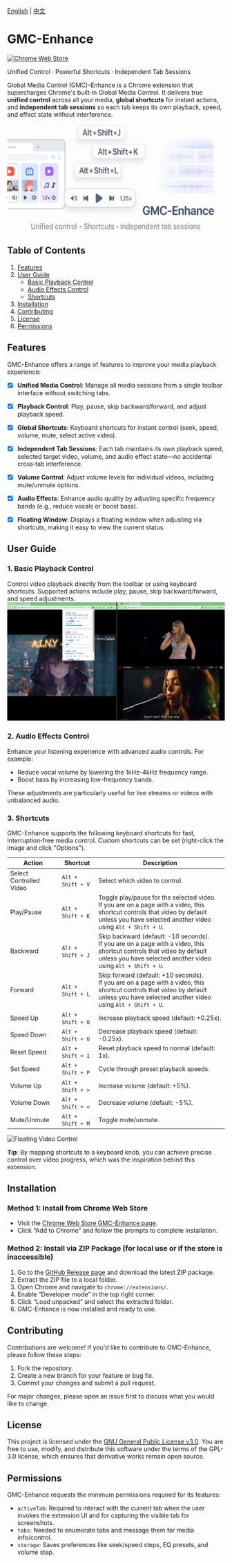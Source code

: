 [English](README_en.md) | [中文](README.md)
# GMC-Enhance

[![Chrome Web Store](https://img.shields.io/chrome-web-store/v/kibmlbbigjmpmfjpcjhlmimehchnamgi?label=Chrome%20Web%20Store&logo=googlechrome&logoColor=white)](https://chromewebstore.google.com/detail/kibmlbbigjmpmfjpcjhlmimehchnamgi)

Unified Control · Powerful Shortcuts · Independent Tab Sessions

Global Media Control (GMC)-Enhance is a Chrome extension that supercharges Chrome's built‑in Global Media Control. It delivers true **unified control** across all your media, **global shortcuts** for instant actions, and **independent tab sessions** so each tab keeps its own playback, speed, and effect state without interference.

![Logo](docs/imgs/banner.png)



## Table of Contents

1. [Features](#features)
2. [User Guide](#user-guide)
   - [Basic Playback Control](#1-basic-playback-control)
   - [Audio Effects Control](#2-audio-effects-control)
   - [Shortcuts](#3-shortcuts)
3. [Installation](#installation)
4. [Contributing](#contributing)
5. [License](#license)
6. [Permissions](#permissions)



## Features

GMC-Enhance offers a range of features to improve your media playback experience:

- [x] **Unified Media Control**: Manage all media sessions from a single toolbar interface without switching tabs.
- [x] **Playback Control**: Play, pause, skip backward/forward, and adjust playback speed.
- [x] **Global Shortcuts**: Keyboard shortcuts for instant control (seek, speed, volume, mute, select active video).
- [x] **Independent Tab Sessions**: Each tab maintains its own playback speed, selected target video, volume, and audio effect state—no accidental cross‑tab interference.
- [x] **Volume Control**: Adjust volume levels for individual videos, including mute/unmute options.
- [x] **Audio Effects**: Enhance audio quality by adjusting specific frequency bands (e.g., reduce vocals or boost bass).
- [x] **Floating Window**: Displays a floating window when adjusting via shortcuts, making it easy to view the current status.



## User Guide

### 1. Basic Playback Control

Control video playback directly from the toolbar or using keyboard shortcuts. Supported actions include play, pause, skip backward/forward, and speed adjustments.
![Popup Page](docs/imgs/popup-page.png)

### 2. Audio Effects Control

Enhance your listening experience with advanced audio controls. For example:

- Reduce vocal volume by lowering the 1kHz–4kHz frequency range.
- Boost bass by increasing low-frequency bands.

These adjustments are particularly useful for live streams or videos with unbalanced audio.

### 3. Shortcuts

GMC-Enhance supports the following keyboard shortcuts for fast, interruption‑free media control. Custom shortcuts can be set (right-click the image and click "Options").

| Action                  | Shortcut            | Description                                                                                                      |
|------------------------|---------------------|------------------------------------------------------------------------------------------------------------------|
| Select Controlled Video | `Alt + Shift + V`   | Select which video to control.                                                                                   |
| Play/Pause              | `Alt + Shift + K`   | Toggle play/pause for the selected video.<br>If you are on a page with a video, this shortcut controls that video by default unless you have selected another video using `Alt + Shift + U`. |
| Backward                | `Alt + Shift + J`   | Skip backward (default: -10 seconds).<br>If you are on a page with a video, this shortcut controls that video by default unless you have selected another video using `Alt + Shift + U`.      |
| Forward                 | `Alt + Shift + L`   | Skip forward (default: +10 seconds).<br>If you are on a page with a video, this shortcut controls that video by default unless you have selected another video using `Alt + Shift + U`.       |
| Speed Up                | `Alt + Shift + O`   | Increase playback speed (default: +0.25x).                                                                       |
| Speed Down              | `Alt + Shift + U`   | Decrease playback speed (default: -0.25x).                                                                       |
| Reset Speed             | `Alt + Shift + I`   | Reset playback speed to normal (default: 1x).                                                                    |
| Set Speed               | `Alt + Shift + P`   | Cycle through preset playback speeds.                                                                            |
| Volume Up               | `Alt + Shift + >`   | Increase volume (default: +5%).                                                                                  |
| Volume Down             | `Alt + Shift + <`   | Decrease volume (default: -5%).                                                                                  |
| Mute/Unmute             | `Alt + Shift + M`   | Toggle mute/unmute.                                                                                              |

![Floating Video Control](docs/imgs/video_float_card.gif)

**Tip**: By mapping shortcuts to a keyboard knob, you can achieve precise control over video progress, which was the inspiration behind this extension.

## Installation

### Method 1: Install from Chrome Web Store

- Visit the [Chrome Web Store GMC-Enhance page](https://chromewebstore.google.com/detail/kibmlbbigjmpmfjpcjhlmimehchnamgi?utm_source=item-share-cb).
- Click “Add to Chrome” and follow the prompts to complete installation.

### Method 2: Install via ZIP Package (for local use or if the store is inaccessible)

1. Go to the [GitHub Release page](https://github.com/ZepengW/GMC-Enhance/releases) and download the latest ZIP package.
2. Extract the ZIP file to a local folder.
3. Open Chrome and navigate to `chrome://extensions/`.
4. Enable “Developer mode” in the top right corner.
5. Click “Load unpacked” and select the extracted folder.
6. GMC-Enhance is now installed and ready to use.

## Contributing

Contributions are welcome! If you'd like to contribute to GMC-Enhance, please follow these steps:

1. Fork the repository.
2. Create a new branch for your feature or bug fix.
3. Commit your changes and submit a pull request.

For major changes, please open an issue first to discuss what you would like to change.



## License

This project is licensed under the [GNU General Public License v3.0](https://www.gnu.org/licenses/gpl-3.0.en.html). You are free to use, modify, and distribute this software under the terms of the GPL-3.0 license, which ensures that derivative works remain open source.



## Permissions

GMC-Enhance requests the minimum permissions required for its features:

- `activeTab`: Required to interact with the current tab when the user invokes the extension UI and for capturing the visible tab for screenshots.
- `tabs`: Needed to enumerate tabs and message them for media info/control.
- `storage`: Saves preferences like seek/speed steps, EQ presets, and volume step.
